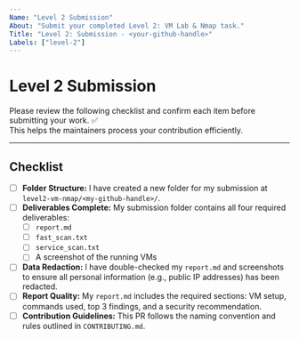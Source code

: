 ```yaml
---
Name: "Level 2 Submission"
About: "Submit your completed Level 2: VM Lab & Nmap task."
Title: "Level 2: Submission - <your-github-handle>"
Labels: ["level-2"]
---
```


# Level 2 Submission

Please review the following checklist and confirm each item before submitting your work. ✅  
This helps the maintainers process your contribution efficiently.

---

## Checklist

- [ ] **Folder Structure:** I have created a new folder for my submission at `level2-vm-nmap/<my-github-handle>/`.
- [ ] **Deliverables Complete:** My submission folder contains all four required deliverables:
  - [ ] `report.md`
  - [ ] `fast_scan.txt`
  - [ ] `service_scan.txt`
  - [ ] A screenshot of the running VMs
- [ ] **Data Redaction:** I have double-checked my `report.md` and screenshots to ensure all personal information (e.g., public IP addresses) has been redacted.
- [ ] **Report Quality:** My `report.md` includes the required sections: VM setup, commands used, top 3 findings, and a security recommendation.
- [ ] **Contribution Guidelines:** This PR follows the naming convention and rules outlined in `CONTRIBUTING.md`.
